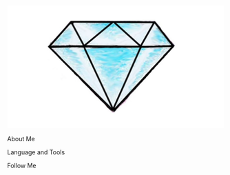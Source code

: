 ![Header](https://github.com/Almaziti/ALmaziti/blob/main/assets/1635829851_3-flomaster-club-p-brilliant-narisovannii-krasivii-risunok-3.jpg)

About Me 

Language and Tools

Follow Me 
